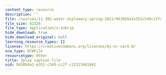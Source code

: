 ```yaml
---
content_type: resource
description: ''
file: /courses/11-382-water-diplomacy-spring-2021/9438b9a1e351c549cc2fc22323481942_neBeTYziSLo.srt
file_size: 81326
file_type: application/x-subrip
hide_download: true
hide_download_original: null
learning_resource_types: []
license: https://creativecommons.org/licenses/by-nc-sa/4.0/
ocw_type: OCWFile
resourcetype: Other
title: 3play caption file
uid: 9438b9a1-e351-c549-cc2f-c22323481942
---
```

